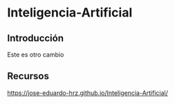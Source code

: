 # Inteligencia-Artificial

## Introducción

Este es otro cambio

## Recursos

https://jose-eduardo-hrz.github.io/Inteligencia-Artificial/